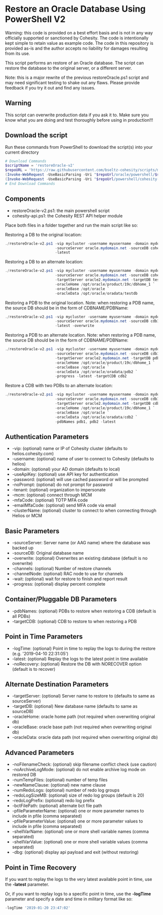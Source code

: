 # Restore an Oracle Database Using PowerShell V2

Warning: this code is provided on a best effort basis and is not in any way officially supported or sanctioned by Cohesity. The code is intentionally kept simple to retain value as example code. The code in this repository is provided as-is and the author accepts no liability for damages resulting from its use.

This script performs an restore of an Oracle database. The script can restore the database to the original server, or a different server.

Note: this is a major rewrite of the previous restoreOracle.ps1 script and may need significant testing to shake out any flaws. Please provide feedback if you try it out and find any issues.

## Warning

This script can overwrite production data if you ask it to. Make sure you know what you are doing and test thoroughly before using in production!!!

## Download the script

Run these commands from PowerShell to download the script(s) into your current directory

```powershell
# Download Commands
$scriptName = 'restoreOracle-v2'
$repoURL = 'https://raw.githubusercontent.com/bseltz-cohesity/scripts/master'
(Invoke-WebRequest -UseBasicParsing -Uri "$repoUrl/oracle/powershell/$scriptName/$scriptName.ps1").content | Out-File "$scriptName.ps1"; (Get-Content "$scriptName.ps1") | Set-Content "$scriptName.ps1"
(Invoke-WebRequest -UseBasicParsing -Uri "$repoUrl/powershell/cohesity-api/cohesity-api.ps1").content | Out-File cohesity-api.ps1; (Get-Content cohesity-api.ps1) | Set-Content cohesity-api.ps1
# End Download Commands
```

## Components

* restoreOracle-v2.ps1: the main powershell script
* cohesity-api.ps1: the Cohesity REST API helper module

Place both files in a folder together and run the main script like so:

Restoring a DB to the original location:

```powershell
./restoreOracle-v2.ps1 -vip mycluster -username myusername -domain mydomain.net `
                       -sourceServer oracle.mydomain.net -sourceDB cohesity `
                       -latest
```

Restoring a DB to an alternate location:

```powershell
./restoreOracle-v2.ps1 -vip mycluster -username myusername -domain mydomain.net `
                       -sourceServer oracle.mydomain.net -sourceDB cohesity `
                       -targetServer oracle2.mydomain.net -targetDB testdb `
                       -oracleHome /opt/oracle/product/19c/dbhome_1 `
                       -oracleBase /opt/oracle `
                       -oracleData /opt/oracle/oradata/testdb
```

Restoring a PDB to the original location. Note: when restoring a PDB name, the source DB should be in the form of CDBNAME/PDBName:

```powershell
./restoreOracle-v2.ps1 -vip mycluster -username myusername -domain mydomain.net `
                       -sourceServer oracle.mydomain.net -sourceDB cdb1/pdb1 `
                       -latest -overwrite
```

Restoring a PDB to an alternate location. Note: when restoring a PDB name, the source DB should be in the form of CDBNAME/PDBName:

```powershell
./restoreOracle-v2.ps1 -vip mycluster -username myusername -domain mydomain.net `
                       -sourceServer oracle.mydomain.net -sourceDB cdb1/pdb1 `
                       -targetServer oracle2.mydomain.net -targetDB pdb2 `
                       -oracleHome /opt/oracle/product/19c/dbhome_1 `
                       -oracleBase /opt/oracle `
                       -oracleData /opt/oracle/oradata/pdb2 `
                       -progress -latest -targetCDB cdb2
```

Restore a CDB with two PDBs to an alternate location:

```powershell
./restoreOracle-v2.ps1 -vip mycluster -username myusername -domain mydomain.net `
                       -sourceServer oracle.mydomain.net -sourceDB cdb1 `
                       -targetServer oracle2.mydomain.net -targetDB cdb2 `
                       -oracleHome /opt/oracle/product/19c/dbhome_1 `
                       -oracleBase /opt/oracle `
                       -oracleData /opt/oracle/oradata/cdb2 `
                       -pdbNames pdb1, pdb2 -latest
```

## Authentication Parameters

* -vip: (optional) name or IP of Cohesity cluster (defaults to helios.cohesity.com)
* -username: (optional) name of user to connect to Cohesity (defaults to helios)
* -domain: (optional) your AD domain (defaults to local)
* -useApiKey: (optional) use API key for authentication
* -password: (optional) will use cached password or will be prompted
* -noPrompt: (optional) do not prompt for password
* -tenant: (optional) organization to impersonate
* -mcm: (optional) connect through MCM
* -mfaCode: (optional) TOTP MFA code
* -emailMfaCode: (optional) send MFA code via email
* -clusterName: (optional) cluster to connect to when connecting through Helios or MCM

## Basic Parameters

* -sourceServer: Server name (or AAG name) where the database was backed up
* -sourceDB: Original database name
* -overwrite: (optional) Overwrites an existing database (default is no overwrite)
* -channels: (optional) Number of restore channels
* -channelNode: (optional) RAC node to use for channels
* -wait: (optional) wait for restore to finish and report result
* -progress: (optional) display percent complete

## Container/Pluggable DB Parameters

* -pdbNames: (optional) PDBs to restore when restoring a CDB (default is all PDBs)
* -targetCDB: (optional) CDB to restore to when restoring a PDB

## Point in Time Parameters

* -logTime: (optional) Point in time to replay the logs to during the restore (e.g. '2019-04-10 22:31:05')
* -latest: (optional) Replay the logs to the latest point in time available
* -noRecovery: (optional) Restore the DB with NORECOVER option (default is to recover)

## Alternate Destination Parameters

* -targetServer: (optional) Server name to restore to (defaults to same as sourceServer)
* -targetDB: (optional) New database name (defaults to same as sourceDB)
* -oracleHome: oracle home path (not required when overwriting original db)
* -oracleBase: oracle base path (not required when overwriting original db)
* -oracleData: oracle data path (not required when overwriting original db)

## Advanced Parameters

* -noFilenameCheck: (optional) skip filename conflict check (use caution)
* -noArchiveLogMode: (optional) do not enable archive log mode on restored DB
* -numTempFiles: (optional) number of temp files
* -newNameClause: (optional) new name clause
* -numRedoLogs: (optional) number of redo log groups
* -redoLogSizeMB: (optional) size of redo log groups (default is 20)
* -redoLogPrefix: (optional) redo log prefix
* -bctFilePath: (optional) alternate bct file path
* -pfileParameterName: (optional) one or more parameter names to include in pfile (comma separated)
* -pfileParameterValue: (optional) one or more parameter values to include in pfile (comma separated)
* -shellVarName: (optional) one or more shell variable names (comma separated)
* -shellVarValue: (optional) one or more shell variable values (comma separated)
* -dbg: (optional) display api payload and exit (without restoring)

## Point in Time Recovery

If you want to replay the logs to the very latest available point in time, use the **-latest** parameter.

Or, if you want to replay logs to a specific point in time, use the **-logTime** parameter and specify a date and time in military format like so:

```powershell
-logTime '2019-01-20 23:47:02'
```
